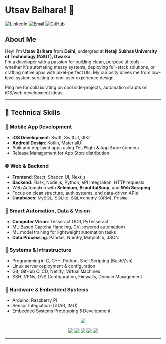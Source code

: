 # Utsav Balhara! 👋

[![LinkedIn](https://img.shields.io/badge/LinkedIn-0077B5?style=for-the-badge&logo=linkedin&logoColor=white)](https://www.linkedin.com/in/utsavbalhara)
[![Email](https://img.shields.io/badge/Email-D14836?style=for-the-badge&logo=gmail&logoColor=white)](mailto:utsavbalhara@gmail.com)
[![GitHub](https://img.shields.io/badge/GitHub-181717?style=for-the-badge&logo=github&logoColor=white)](https://github.com/UtsavBalhara)

## About Me

Hey! I'm **Utsav Balhara** from **Delhi**, undergrad at **Netaji Subhas University of Technology (NSUT), Dwarka**.  
I'm a developer with a passion for building clean, purposeful tools — whether it’s automating messy systems, deploying full-stack solutions, or crafting native apps with pixel-perfect UIs. My curiosity drives me from low-level system scripting to end-user experience design.

Ping me for collaborating on cool side-projects, automation scripts or iOS/web development ideas.

---

## 🚀 Technical Skills

### 📱 Mobile App Development
- **iOS Development**: Swift, SwiftUI, UIKit
- **Android Design**: Kotlin, MaterialUǏ
- Built and deployed apps using TestFlight & App Store Connect
- Release Management for App Store distribution

### 🌐 Web & Backend
- **Frontend**: React, Shadcn UI, Next.js
- **Backend**: Flask, Node.js, Python, API Integration, HTTP requests
- Web Automation with **Selenium**, **BeautifulSoup**, and **Web Scraping**
- Focus on clean structure, auth systems, and data-driven APIs
- **Databases**: MySQL, SQLite, SQLAlchemy (ORM), Prisma

### 🧠 Smart Automation, Data & Vision
- **Computer Vision**: Tesseract OCR, PyTesseract
- ML-Based Captcha Handling, CV-powered automations
- ML model training for lightweight automation tasks
- **Data Processing**: Pandas, NumPy, Matplotlib, JSON

### 🔧 Systems & Infrastructure
- Programming in C, C++, Python, Shell Scripting (Bash/Zsh)
- Linux server deployment & configuration
- Git, GitHub CI/CD, Netlify, Virtual Machines
- SSH, VPNs, DNS Configuration, Firewalls, Domain Management

### 🔌 Hardware & Embedded Systems
- Arduino, Raspberry Pi
- Sensor Integration (LiDAR, IMU)
- Embedded Systems Prototyping & Development

<div align="center">
  <img src="https://skillicons.dev/icons?i=c,cpp,js,ts,swift,kotlin,py,bash,html,css,react,nodejs,flask,mysql,github,linux,vscode,pycharm,idea,git,netlify,arduino,tensorflow,selenium,md,notion,obsidian&perline=10" />
  <br/>
  <br/>
  <img src="https://img.shields.io/badge/Matplotlib-11557C?style=for-the-badge&logo=plotly&logoColor=white" />
  <img src="https://img.shields.io/badge/SQLAlchemy-FFD43B?style=for-the-badge&logo=python&logoColor=black" />
  <img src="https://img.shields.io/badge/Raspberry%20Pi-C51A4A?style=for-the-badge&logo=raspberrypi&logoColor=white" />
  <img src="https://img.shields.io/badge/LiDAR/IMU Sensors-2E8B57?style=for-the-badge" />
  <img src="https://img.shields.io/badge/Embedded%20Systems-800080?style=for-the-badge" />
</div>

---
